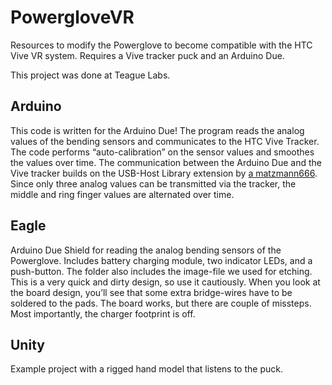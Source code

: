 # PowergloveVR

Resources to modify the Powerglove to become compatible with the HTC Vive VR system. Requires a Vive tracker puck and an Arduino Due. 

This project was done at Teague Labs.


## Arduino
This code is written for the Arduino Due! The program reads the analog values of the bending sensors and communicates to the HTC Vive Tracker. The code performs “auto-calibration” on the sensor values and smoothes the values over time. The communication between the Arduino Due and the Vive tracker builds on the USB-Host Library extension by [a matzmann666](https://github.com/matzman666/USBHost). Since only three analog values can be transmitted via the tracker, the middle and ring finger values are alternated over time.

## Eagle
Arduino Due Shield for reading the analog bending sensors of the Powerglove. Includes battery charging module, two indicator LEDs, and a push-button. The folder also includes the image-file we used for etching.
This is a very quick and dirty design, so use it cautiously. When you look at the board design, you’ll see that some extra bridge-wires have to be soldered to the pads. The board works, but there are couple of missteps. Most importantly, the charger footprint is off.

## Unity
Example project with a rigged hand model that listens to the puck.


